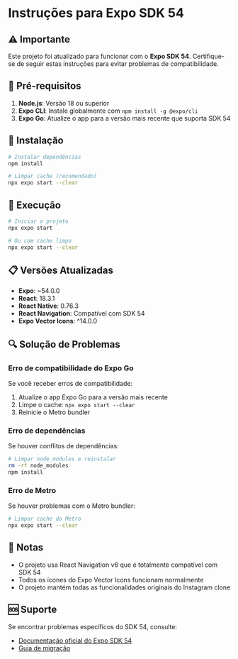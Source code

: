 # Instruções para Expo SDK 54

## ⚠️ Importante

Este projeto foi atualizado para funcionar com o **Expo SDK 54**. Certifique-se de seguir estas instruções para evitar problemas de compatibilidade.

## 📱 Pré-requisitos

1. **Node.js**: Versão 18 ou superior
2. **Expo CLI**: Instale globalmente com `npm install -g @expo/cli`
3. **Expo Go**: Atualize o app para a versão mais recente que suporta SDK 54

## 🔧 Instalação

```bash
# Instalar dependências
npm install

# Limpar cache (recomendado)
npx expo start --clear
```

## 🚀 Execução

```bash
# Iniciar o projeto
npx expo start

# Ou com cache limpo
npx expo start --clear
```

## 📋 Versões Atualizadas

- **Expo**: ~54.0.0
- **React**: 18.3.1
- **React Native**: 0.76.3
- **React Navigation**: Compatível com SDK 54
- **Expo Vector Icons**: ^14.0.0

## 🔍 Solução de Problemas

### Erro de compatibilidade do Expo Go
Se você receber erros de compatibilidade:
1. Atualize o app Expo Go para a versão mais recente
2. Limpe o cache: `npx expo start --clear`
3. Reinicie o Metro bundler

### Erro de dependências
Se houver conflitos de dependências:
```bash
# Limpar node_modules e reinstalar
rm -rf node_modules
npm install
```

### Erro de Metro
Se houver problemas com o Metro bundler:
```bash
# Limpar cache do Metro
npx expo start --clear
```

## 📝 Notas

- O projeto usa React Navigation v6 que é totalmente compatível com SDK 54
- Todos os ícones do Expo Vector Icons funcionam normalmente
- O projeto mantém todas as funcionalidades originais do Instagram clone

## 🆘 Suporte

Se encontrar problemas específicos do SDK 54, consulte:
- [Documentação oficial do Expo SDK 54](https://docs.expo.dev/versions/v54.0.0/)
- [Guia de migração](https://docs.expo.dev/workflow/upgrading-expo-sdk-walkthrough/)
